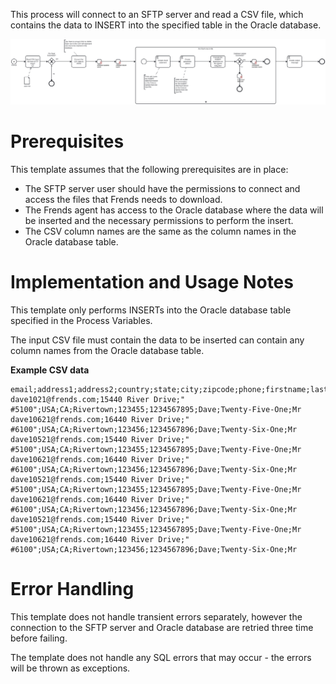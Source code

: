 This process will connect to an SFTP server and read a CSV file, which contains  the data to INSERT into the specified table in the Oracle database.

![Template](assets/CSV_file_from_SFTP_server_to_Oracle_DB_Insert.svg)

# Prerequisites

This template assumes that the following prerequisites are in place:

- The SFTP server user should have the permissions to connect and access 
  the files that Frends needs to download.
- The Frends agent has access to the Oracle database where the data will be inserted and the necessary permissions to perform the insert.
- The CSV column names are the same as the column names in the Oracle database table.

# Implementation and Usage Notes

This template only performs INSERTs into the Oracle database table specified in the Process Variables.

The input CSV file must contain the data to be inserted can contain any column names from the Oracle database table.

**Example CSV data**

```
email;address1;address2;country;state;city;zipcode;phone;firstname;lastname;title
dave1021@frends.com;15440 River Drive;" #5100";USA;CA;Rivertown;123455;1234567895;Dave;Twenty-Five-One;Mr
dave10621@frends.com;16440 River Drive;" #6100";USA;CA;Rivertown;123456;1234567896;Dave;Twenty-Six-One;Mr
dave10521@frends.com;15440 River Drive;" #5100";USA;CA;Rivertown;123455;1234567895;Dave;Twenty-Five-One;Mr
dave10621@frends.com;16440 River Drive;" #6100";USA;CA;Rivertown;123456;1234567896;Dave;Twenty-Six-One;Mr
dave10521@frends.com;15440 River Drive;" #5100";USA;CA;Rivertown;123455;1234567895;Dave;Twenty-Five-One;Mr
dave10621@frends.com;16440 River Drive;" #6100";USA;CA;Rivertown;123456;1234567896;Dave;Twenty-Six-One;Mr
dave10521@frends.com;15440 River Drive;" #5100";USA;CA;Rivertown;123455;1234567895;Dave;Twenty-Five-One;Mr
dave10621@frends.com;16440 River Drive;" #6100";USA;CA;Rivertown;123456;1234567896;Dave;Twenty-Six-One;Mr
```

# Error Handling

This template does not handle transient errors separately, however the connection to the SFTP server and Oracle database are retried three time before failing.

The template does not handle any SQL errors that may occur - the errors will be thrown as exceptions.
